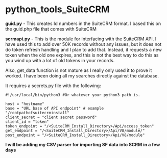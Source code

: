 # python_tools_SuiteCRM

**guid.py** - This creates Id numbers in the SuiteCRM format. I based this on the guid.php file that comes with SuiteCRM

**scrmapi.py** - This is the module for interfacing with the SuiteCRM API. I have used this to add over 50K records without any issues, but it does not do token refresh handling and I plan to add that. Instead, it requests a new token when the old one expires, and this is not the best way to do this as you wind up with a lot of old tokens in your records. 

Also, get_data function is not mature as I really only used it to prove it worked. I have been doing all my searches directly against the database.

It requires a secrets.py file with the following:
```
#!/usr/local/bin/python3 #Or whatever your python3 path is.

host = "hostname"
base = "URL base of API endpoint" # example "/rootpathofsuitecrminstall"
client_secret = "client secret password"
client_id = "token"
token_endpoint = "/<SuiteCRM_Install_Directory>/Api/access_token"
get_endpoint = "/<SuiteCRM_Install_Directory>/Api/V8/module/"
post_endpoint = "/<SuiteCRM_Install_Directory>/Api/V8/module"
```

**I will be adding my CSV parser for importing SF data into SCRM in a few days**
